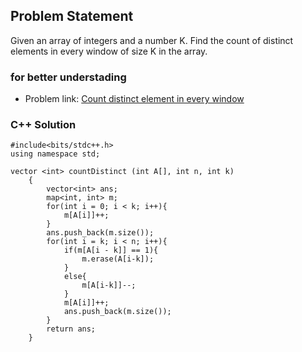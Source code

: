 ## Problem Statement

Given an array of integers and a number K. Find the count of distinct elements in every window of size K in the array.

### for better understading
- Problem link: [Count distinct element in every window](https://www.geeksforgeeks.org/problems/count-distinct-elements-in-every-window/1?page=1&category=sliding-window&status=solved&sortBy=difficulty)

### C++ Solution

```
#include<bits/stdc++.h>
using namespace std;

vector <int> countDistinct (int A[], int n, int k)
    {
        vector<int> ans;
        map<int, int> m;
        for(int i = 0; i < k; i++){
            m[A[i]]++;
        }
        ans.push_back(m.size());
        for(int i = k; i < n; i++){
            if(m[A[i - k]] == 1){
                m.erase(A[i-k]);
            }
            else{
                m[A[i-k]]--;
            }
            m[A[i]]++;
            ans.push_back(m.size());
        }
        return ans;
    }
```